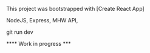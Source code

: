 This project was bootstrapped with [Create React App]

NodeJS, Express, MHW API,

git run dev

**** Work in progress ***

